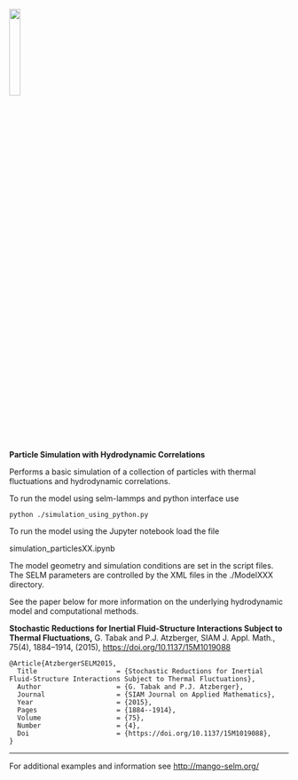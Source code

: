 <p align="left">
<img src="doc_img/view1_4.gif" width="20%"> 
</p>

<!-- ![Image](doc_img/ex1.png) -->

__Particle Simulation with Hydrodynamic Correlations__

Performs a basic simulation of a collection of particles with thermal fluctuations and hydrodynamic correlations.  

To run the model using selm-lammps and python interface use 

```python ./simulation_using_python.py```

To run the model using the Jupyter notebook load the file 

simulation_particlesXX.ipynb

The model geometry and simulation conditions are set in the script files.  The SELM parameters are controlled by the XML files in the ./ModelXXX directory.  

See the paper below for more information on the underlying hydrodynamic model and computational methods.

__Stochastic Reductions for Inertial Fluid-Structure Interactions Subject to Thermal Fluctuations,__ G. Tabak and P.J. Atzberger, SIAM J. Appl. Math., 75(4), 1884–1914, (2015), https://doi.org/10.1137/15M1019088

```
@Article{AtzbergerSELM2015,
  Title                    = {Stochastic Reductions for Inertial Fluid-Structure Interactions Subject to Thermal Fluctuations}, 
  Author                   = {G. Tabak and P.J. Atzberger},
  Journal                  = {SIAM Journal on Applied Mathematics},
  Year                     = {2015},
  Pages                    = {1884--1914},
  Volume                   = {75},  
  Number                   = {4},
  Doi                      = {https://doi.org/10.1137/15M1019088},
}
```
----

For additional examples and information see http://mango-selm.org/
